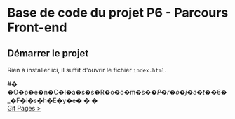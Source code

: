 # Base de code du projet P6 - Parcours Front-end

## Démarrer le projet

Rien à installer ici, il suffit d'ouvrir le fichier `index.html`.

#� �O�p�e�n�C�l�a�s�s�R�o�o�m�s�_�P�r�o�j�e�t�_�6�_�F�i�s�h�E�y�e�
�
�<br>
<a href="https://thebigjouls.github.io/OpenClassRooms_Projet_6_FishEye/">Git Pages ></a>

